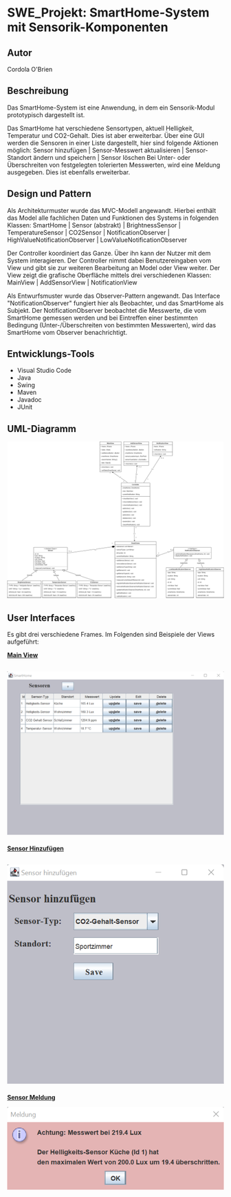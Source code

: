 # SWE_Projekt: SmartHome-System mit Sensorik-Komponenten

## Autor

Cordola O'Brien

## Beschreibung

Das SmartHome-System ist eine Anwendung, in dem ein Sensorik-Modul prototypisch dargestellt ist.

Das SmartHome hat verschiedene Sensortypen, aktuell Helligkeit, Temperatur und CO2-Gehalt. Dies ist aber erweiterbar.
Über eine GUI werden die Sensoren in einer Liste dargestellt, hier sind folgende Aktionen möglich: Sensor hinzufügen | Sensor-Messwert aktualisieren | Sensor-Standort ändern und speichern | Sensor löschen
Bei Unter- oder Überschreiten von festgelegten tolerierten Messwerten, wird eine Meldung ausgegeben. Dies ist ebenfalls erweiterbar.

## Design und Pattern

Als Architekturmuster wurde das MVC-Modell angewandt.
Hierbei enthält das Model alle fachlichen Daten und Funktionen des Systems in folgenden Klassen: SmartHome | Sensor (abstrakt) | BrightnessSensor | TemperatureSensor | CO2Sensor | NotificationObserver | HighValueNotificationObserver | LowValueNotificationObserver

Der Controller koordiniert das Ganze. Über ihn kann der Nutzer mit dem System interagieren. Der Controller nimmt dabei Benutzereingaben vom View und gibt sie zur weiteren Bearbeitung an Model oder View weiter.
Der View zeigt die grafische Oberfläche mittels drei verschiedenen Klassen: MainView | AddSensorView | NotificationView 

Als Entwurfsmuster wurde das Observer-Pattern angewandt. Das Interface "NotificationObserver" fungiert hier als Beobachter, und das SmartHome als Subjekt.
Der NotificationObserver beobachtet die Messwerte, die vom SmartHome gemessen werden und bei Eintreffen einer bestimmten Bedingung (Unter-/Überschreiten von bestimmten Messwerten), wird das SmartHome vom Observer benachrichtigt.

## Entwicklungs-Tools

* Visual Studio Code
* Java
* Swing
* Maven
* Javadoc
* JUnit

## UML-Diagramm

![alt text](https://github.com/Coconut237/MyProjects/blob/main/SoftwareEngineeringProject_SmartHome%20(2021)/UML_Diagramm.png?raw=true)

## User Interfaces

Es gibt drei verschiedene Frames. Im Folgenden sind Beispiele der Views aufgeführt:

<ins>**Main View**</ins>

![alt text](https://github.com/Coconut237/MyProjects/blob/main/SoftwareEngineeringProject_SmartHome%20(2021)/UserInterfaceScreenshots/MainView.png?raw=true)
-

<ins>**Sensor Hinzufügen**</ins>

![alt text](https://github.com/Coconut237/MyProjects/blob/main/SoftwareEngineeringProject_SmartHome%20(2021)/UserInterfaceScreenshots/AddSensorView.png?raw=true)
-

<ins>**Sensor Meldung**</ins>

![alt text](https://github.com/Coconut237/MyProjects/blob/main/SoftwareEngineeringProject_SmartHome%20(2021)/UserInterfaceScreenshots/AlertView.png?raw=true)







